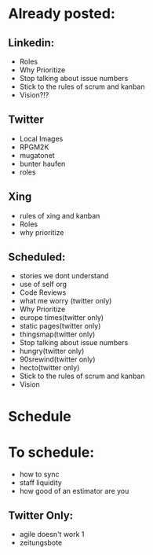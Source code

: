 # Already posted: 
## Linkedin:
- Roles
- Why Prioritize
- Stop talking about issue numbers
- Stick to the rules of scrum and kanban
- Vision?!?

## Twitter
- Local Images
- RPGM2K
-  mugatonet
- bunter haufen
- roles

## Xing
- rules of xing and kanban
- Roles
- why prioritize

## Scheduled:
- stories we dont understand
- use of self org
- Code Reviews
- what me worry (twitter only)
- Why Prioritize
- europe times(twitter only)
- static pages(twitter only)
- thingsmap(twitter only)
- Stop talking about issue numbers
- hungry(twitter only)
- 90srewind(twitter only)
- hecto(twitter only)
- Stick to the rules of scrum and kanban
- Vision

# Schedule

# To schedule:
- how to sync
- staff liquidity
- how good of an estimator are you

## Twitter Only: 
- agile doesn't work 1 
- zeitungsbote




